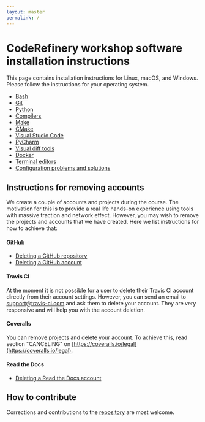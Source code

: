 ```yaml
---
layout: master
permalink: /
---
```


# CodeRefinery workshop software installation instructions

This page contains installation instructions for Linux, macOS, and Windows.
Please follow the instructions for your operating system.

- [Bash](/installation/bash/)
- [Git](/installation/git/)
- [Python](/installation/python/)
- [Compilers](/installation/compilers/)
- [Make](/installation/make/)
- [CMake](/installation/cmake/)
- [Visual Studio Code](/installation/vscode/)
- [PyCharm](/installation/pycharm/)
- [Visual diff tools](/installation/difftools/)
- [Docker](/installation/docker/)
- [Terminal editors](/installation/editors/)
- [Configuration problems and solutions](/installation/troubleshooting/)

## Instructions for removing accounts

We create a couple of accounts and projects during the course. The motivation
for this is to provide a real life hands-on experience using tools with massive
traction and network effect.  However, you may wish to remove the projects and
accounts that we have created.  Here we list instructions for how to achieve
that:


#### GitHub

- [Deleting a GitHub repository](https://help.github.com/articles/deleting-a-repository/)
- [Deleting a GitHub account](https://help.github.com/articles/deleting-your-user-account/)


#### Travis CI

At the moment it is not possible for a user to delete their Travis CI account directly from their account settings.
However, you can send an email to support@travis-ci.com and ask them to delete your account. They are very responsive and
will help you with the account deletion.


#### Coveralls

You can remove projects and delete your account. To achieve this,
read section "CANCELING" on [https://coveralls.io/legal](https://coveralls.io/legal).


#### Read the Docs

- [Deleting a Read the Docs account](https://readthedocs.org/accounts/delete/)


## How to contribute

Corrections and contributions to the
[repository](https://github.com/coderefinery/installation) are most welcome.
